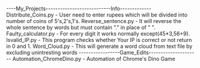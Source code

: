 ----My_Projects---------------------------Info-------------
Distribute_Coins.py          -    User need to enter rupees which will be divided into number of coins of 5's,2's,1's.
Reverse_sentence.py       -  It will reverse the whole sentence by words but must contain "." in place of " ".
Faulty_calculator.py    - For every digit it works normally except(45*3,56+9).
Isvalid_IP.py        -  This program checks whether Your IP is correct or not return in 0 and 1. 
Word_Cloud.py   - This will generate a word cloud from text file by excluding unintresting words
-----------------Game_Edits---------------------
Automation_ChromeDino.py - Automation of Chrome's Dino Game
